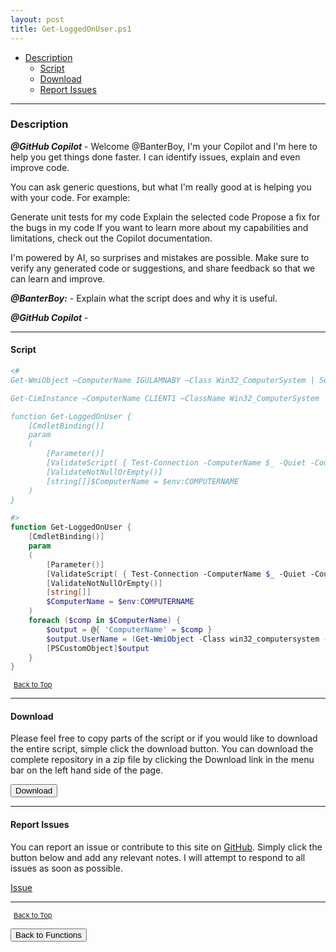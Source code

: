 ```yaml
---
layout: post
title: Get-LoggedOnUser.ps1
---
```


- [Description](#description)
  - [Script](#script)
  - [Download](#download)
  - [Report Issues](#report-issues)

---

### Description

**_@GitHub Copilot_** - Welcome @BanterBoy, I'm your Copilot and I'm here to help you get things done faster. I can identify issues, explain and even improve code.

You can ask generic questions, but what I'm really good at is helping you with your code. For example:

Generate unit tests for my code
Explain the selected code
Propose a fix for the bugs in my code
If you want to learn more about my capabilities and limitations, check out the Copilot documentation.

I'm powered by AI, so surprises and mistakes are possible. Make sure to verify any generated code or suggestions, and share feedback so that we can learn and improve.

**_@BanterBoy:_** - Explain what the script does and why it is useful.

**_@GitHub Copilot_** -

---

#### Script

```powershell
<#
Get-WmiObject –ComputerName IGULAMNABY –Class Win32_ComputerSystem | Select-Object UserName

Get-CimInstance –ComputerName CLIENT1 –ClassName Win32_ComputerSystem | Select-Object UserName

function Get-LoggedOnUser {
    [CmdletBinding()]
    param
    (
        [Parameter()]
        [ValidateScript( { Test-Connection -ComputerName $_ -Quiet -Count 1 })]
        [ValidateNotNullOrEmpty()]
        [string[]]$ComputerName = $env:COMPUTERNAME
    )
}

#>
function Get-LoggedOnUser {
    [CmdletBinding()]
    param
    (
        [Parameter()]
        [ValidateScript( { Test-Connection -ComputerName $_ -Quiet -Count 1 })]
        [ValidateNotNullOrEmpty()]
        [string[]]
        $ComputerName = $env:COMPUTERNAME
    )
    foreach ($comp in $ComputerName) {
        $output = @{ 'ComputerName' = $comp }
        $output.UserName = (Get-WmiObject -Class win32_computersystem -ComputerName $comp).UserName
        [PSCustomObject]$output
    }
}
```

<span style="font-size:11px;"><a href="#"><i class="fas fa-caret-up" aria-hidden="true" style="color: white; margin-right:5px;"></i>Back to Top</a></span>

---

#### Download

Please feel free to copy parts of the script or if you would like to download the entire script, simple click the download button. You can download the complete repository in a zip file by clicking the Download link in the menu bar on the left hand side of the page.

<button class="btn" type="submit" onclick="window.open('/PowerShell/functions/activeDirectory/Get-LoggedOnUser.ps1')">
    <i class="fa fa-cloud-download-alt">
    </i>
        Download
</button>

---

#### Report Issues

You can report an issue or contribute to this site on <a href="https://github.com/BanterBoy/scripts-blog/issues">GitHub</a>. Simply click the button below and add any relevant notes. I will attempt to respond to all issues as soon as possible.

<!-- Place this tag where you want the button to render. -->

<a class="github-button" href="https://github.com/BanterBoy/scripts-blog/issues/new?title=Get-LoggedOnUser.ps1&body=There is a problem with this function. Please find details below." data-show-count="true" aria-label="Issue BanterBoy/scripts-blog on GitHub">Issue</a>

---

<span style="font-size:11px;"><a href="#"><i class="fas fa-caret-up" aria-hidden="true" style="color: white; margin-right:5px;"></i>Back to Top</a></span>

<a href="/menu/_pages/functions.html">
    <button class="btn">
        <i class='fas fa-reply'>
        </i>
            Back to Functions
    </button>
</a>

[1]: http://ecotrust-canada.github.io/markdown-toc
[2]: https://github.com/googlearchive/code-prettify
